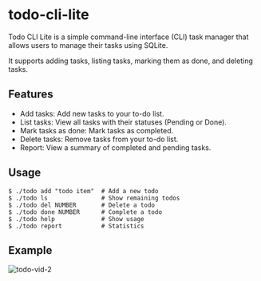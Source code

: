 # todo-cli-lite

Todo CLI Lite is a simple command-line interface (CLI) task manager that allows users to manage their tasks using SQLite.

It supports adding tasks, listing tasks, marking them as done, and deleting tasks.

## Features

* Add tasks: Add new tasks to your to-do list.
* List tasks: View all tasks with their statuses (Pending or Done).
* Mark tasks as done: Mark tasks as completed.
* Delete tasks: Remove tasks from your to-do list.
* Report: View a summary of completed and pending tasks.

## Usage

```
$ ./todo add "todo item"  # Add a new todo
$ ./todo ls               # Show remaining todos
$ ./todo del NUMBER       # Delete a todo
$ ./todo done NUMBER      # Complete a todo
$ ./todo help             # Show usage
$ ./todo report           # Statistics
```

## Example

![todo-vid-2](https://github.com/user-attachments/assets/2a0270ef-e736-4ea1-8d68-ca64b92c0b2c)
